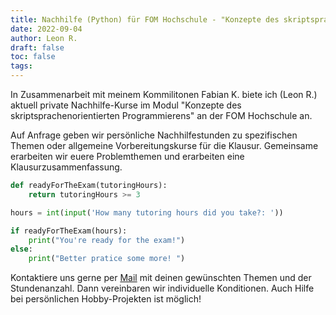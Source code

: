 ```yaml
---
title: Nachhilfe (Python) für FOM Hochschule - "Konzepte des skriptsprachenorientierten Programmierens"
date: 2022-09-04
author: Leon R.
draft: false
toc: false
tags:
---
```


In Zusammenarbeit mit meinem Kommilitonen Fabian K. biete ich (Leon R.) aktuell private Nachhilfe-Kurse im Modul "Konzepte des skriptsprachenorientierten Programmierens" an der FOM Hochschule an.

Auf Anfrage geben wir persönliche Nachhilfestunden zu spezifischen Themen oder allgemeine Vorbereitungskurse für die Klausur. Gemeinsame erarbeiten wir euere Problemthemen und erarbeiten eine Klausurzusammenfassung.

```python
def readyForTheExam(tutoringHours):
    return tutoringHours >= 3

hours = int(input('How many tutoring hours did you take?: '))

if readyForTheExam(hours): 
    print("You're ready for the exam!")
else: 
    print("Better pratice some more! ")

```

Kontaktiere uns gerne per [Mail](mailto:me@lrau.xyz) mit deinen gewünschten Themen und der Stundenanzahl. Dann vereinbaren wir individuelle Konditionen. Auch Hilfe bei persönlichen Hobby-Projekten ist möglich! 


